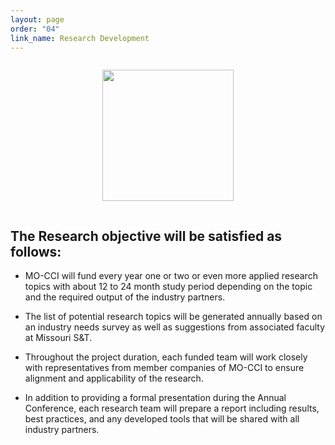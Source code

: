 ```yaml
---
layout: page
order: "04"
link_name: Research Development
---
```


<div class="logo-container">
    <img 
    style="width:15em; max-width=100%; margin:1em;" 
    src="{{ '/files/core_areas/core-areas-research.png' | relative_url }}"/>
</div>

## The Research objective will be satisfied as follows:

- MO-CCI will fund every year one or two or even more applied research topics with about 12 to 24 month study period depending on the topic and the required output of the industry partners.

- The list of potential research topics will be generated annually based on an industry needs survey as well as suggestions from associated faculty at Missouri S&T.

- Throughout the project duration, each funded team will work closely with representatives from member companies of MO-CCI to ensure alignment and applicability of the research.

- In addition to providing a formal presentation during the Annual Conference, each research team will prepare a report including results, best practices, and any developed tools that will be shared with all industry partners.

<style>
    .logo-container {
        text-align:center; 
        background-size: cover;
        background-image: url({{ '/files/backgrounds/books-462579_1920.jpg' | relative_url }});
    }
</style>

